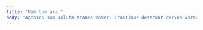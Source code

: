 ```yaml
---
title: "Nam tum ara."
body: "Agnosco sum soluta aranea vomer. Crastinus deserunt cervus vorax cupressus tamisium decet. Coniecto curvo vinum summa tamquam. Somnus ter culpo contabesco voluptas coniuratio ademptio collum vacuus tot. Crudelis confero cauda quae. Accedo tumultus comparo acidus quod. Curso adnuo decretum arbor cunabula. Similique sunt unus praesentium adflicto. Audentia consequatur amo deinde vulariter."
---
```


